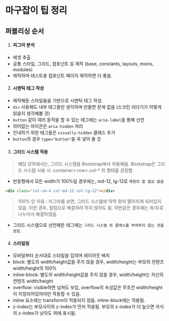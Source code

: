 # 마구잡이 팁 정리

## 퍼블리싱 순서

1. #### 피그마 분석

- 에셋 추출
- 공통 스타일, 그리드, 컴포넌트 등 제작 (base, constants, layouts, mxins, modules)
- 제작하며 테스트용 컴포넌트 페이지 제작하면 더 좋음.

2. #### 시맨틱 태그 작성

- 제작해둔 스타일들을 기반으로 시맨틱 태그 작성.
- `div` 사용해도 내부 태그들만 생각하며 만들면 문제 없음 (스크린 리더기가 어떻게 읽을지 생각해볼 것)
- `button` 같이 여러 동작을 할 수 있는 태그에는 `aria-label`을 통해 선언
- 의미없는 아이콘은 `aria-hidden` 처리
- 안내하기 위한 태그들은 `visually-hidden` 클래스 추가
- `button`의 경우 `type="button"`을 꼭 넣어 줄 것

3. #### 그리드 시스템 적용

> 해당 강의에서는, 그리드 시스템을 Bootstrap에서 차용해옴. Bootstrap은 그리드 시스템 사용 시 .container>.row>.col-\* 의 형태를 권장함.

- 반응형에서 모든 width가 100%일 경우에는, md-12, lg-12로 `재정의 할 필요 없음`

```html
<div class="col-sm-4 col-md-12 col-lg-12"></div>
```

> 100% 인 이유 : 피그마를 보면, 그리드 시스템에 딱딱 맞아 떨어지게 되어있지 않음. 이런 경우, 컬럼으로 해결하려 하지 않아도 됨. 이번같은 경우에는 좌/우로 나누어서 해결하였음.

- 그리드 시스템으로 선언해둔 태그에는 `그리드 시스템 외 클래스를 부여하지 않는 것을 권장`.

4. #### 스타일링

- 모바일부터 순서대로 스타일을 입히며 레이아웃 배치
- block: 별도의 width/height값을 주지 않을 경우, width/height는 부모의 컨텐츠 width/height의 100%
- inline-block: 별도의 width/height값을 주지 않을 경우, width/height는 자신의 컨텐츠 width/height
- overflow: visible하면 넘쳐도 보임, overflow의 속성값은 무조건 width/height이 지정되어있어야만 작동할 수 있음.
- inline 요소에는 transform이 적용되지 않음. inline-block에는 적용됨.
- z-index는 부모사이의 z-index가 먼저 적용됨. 부모의 z-index가 더 높으면 자식의 z-index가 낮아도 위에 표시됨.
